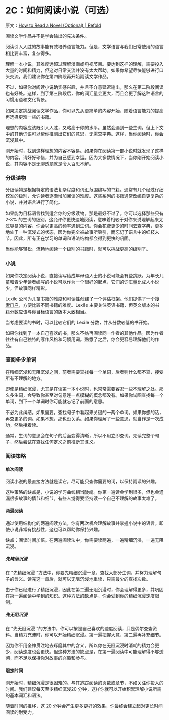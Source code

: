 # 2C：如何阅读小说（可选）

原文：[How to Read a Novel (Optional) | Refold](https://refold.la/roadmap/stage-2/c/how-to-read-a-novel)

阅读文学作品并不是学会输出的先决条件。

阅读引人入胜的故事能有效培养语言能力。但是，文学语言与我们日常使用的语言相比要丰富，复杂得多。

理解一本小说，其难度远超过理解漫画或电视节目。要达到这样的理解，需要投入大量的时间和精力，但这对日常交流并没有太大帮助。如果你希望尽快能够进行口头交流，我们建议你在第四阶段再开始阅读文学作品。

不过，如果你对阅读小说确实感兴趣，并且不介意延迟输出，那么在第二阶段阅读也有好处。这样，到了第三阶段后，你的词汇量会更大，而且会更了解这种语言的习惯用语和文化背景。

如果决定挑战阅读文学作品，你可以先从更简单的内容开始，随着语言能力的提高再选择更难一些的书籍。

理想的内容应该既引人入胜，又略高于你的水平。虽然会遇到一些生词，但上下文中的其他词语可以帮你推测出它们的意思，无需查字典。这样，当你阅读时，你会沉浸其中。

刚开始时，找到这样理想的内容不容易。如果你在阅读第一部小说时就发现了这样的内容，请好好珍惜，并为自己感到幸运。因为大多数情况下，当你刚开始阅读小说，其内容不是无聊透顶就是令人百思不解。

### 分级读物

分级读物是根据特定的语法复杂程度和词汇范围编写的书籍。通常有几个经过仔细校准的级别，允许读者逐渐增加阅读的难度。这些系列的书籍通常改编自更复杂的小说，并对语言进行了简化。

如果能为目标语言找到适合你的分级读物，那是最好不过了。你可以选择那些只有 2-3% 的生词的级别。这允许你更快速地阅读，意味着相较于对你来说理解起来太过容易的内容，你会以更高的频率遇到生词。你会花费更少的时间去查字典，更多地处于一种沉浸式的状态，因为你完全被故事所吸引，而忘记了语言中的细枝末节。因此，所有正在学习的单词和语法结构都会得到更快的巩固。

当你能够轻松，流畅地阅读一个级别的书籍时，就可以挑战更高的级别了。

### 小说

如果你决定阅读小说，直接读写给成年母语人士的小说可能会有些跳跃。为年长儿童和青少年读者编写的小说可以作为一个很好的起点，它们的词汇量比成人小说少，但故事同样精彩。

Lexile 公司为儿童书籍的难度和可读性创建了一个评估框架。他们提供了一个[搜索门户](https://hub.lexile.com/find-a-book/search)，方便比较不同书籍的难度。Lexile 主要关注英语书籍，但英文版本的书籍分数应该与你目标语言的版本大致相当。

当考虑要读的书时，可以比较它们的 Lexile 分数，并从分数较低的书开始。

如果你找到了一本自己喜欢的书，那么不妨再阅读同一作者的其他作品。因为作者往往有自己独特的写作风格和习惯用词。熟悉了之后，你会更容易理解他们的作品。

### 查阅多少单词

在精细沉浸和无阻沉浸之间，前者需要查找每一个单词，后者则什么都不查，接受所有不理解的地方。

即使是精细沉浸，尤其是在读第一本小说时，也常常需要容忍一些不理解之处。那么多生词，会导致你甚至对句意连一点模糊的概念都没有。如果你试图查找每一个单词，到下一个单词时你可能就忘记了前面的意思。

不必为此纠结。如果需要，查找句子中看起来关键的一两个单词。如果你想的话，再查更多的词。如果不想，那也没关系。如果你理解了一些意思，就当作是一次成功，然后接着读。

通常，生词的意思会在句子的后面变得清晰，所以不用立即查词。先读完整个句子，然后尝试在查找任何定义之前推断其含义。

### 阅读策略

#### 单次阅读

阅读小说的最直接方法就是读它。尽可能只查你需要的词，以保持阅读的兴趣。

这种策略的缺点是，小说的学习曲线相当陡峭。你第一遍读会学到很多，但也会遗漏很多故事的情节和细节。有些人觉得要坚持读一个自己不理解的故事太难了。

#### 两遍阅读

通过使用结构化的两遍阅读方法，你有两次机会理解故事并掌握小说中的语言。即使小说非常有挑战性，这也可以帮助你保持兴趣。

缺点：阅读时间加倍。在两遍阅读法中，你需要读两遍，一遍精细沉浸，一遍无阻沉浸。

##### 先精细沉浸

在 "先精细沉浸 "方法中，你要先精细沉浸一章，查找大部分生词，并努力理解句子的含义。读完这一章后，就可以无阻沉浸地重读，只需最少的查找次数。

由于你已经进行了精细沉浸，因此在第二遍无阻沉浸时，你会理解得更多，并巩固在第一遍阅读中学到的知识。这种方法的缺点是，你会受到你的精细沉浸速度限制。

##### 先无阻沉浸

在 "先无阻沉浸 "的方法中，你可以按照自己喜欢的速度阅读，只是偶尔查查资料。当精力充沛时，你可以开始精细沉浸。第一遍把握大意，第二遍再补充细节。

因为你不用全神贯注地去琢磨其中的含义，所以你在无阻沉浸时消耗的精力会更少，阅读速度也会更快。但这种方法的缺点是，在第一遍阅读中可能理解得不够透彻，而不足以保持你对故事的兴趣和参与。

#### 限定时间

刚开始时，精细沉浸是很困难的。与其追踪阅读的页数或章节，不如关注你投入的时间。我们建议每天至少精细沉浸20 分钟，这样你就可以开始积累理解小说所需的基本词汇和语法。

随着时间的推移，这 20 分钟会产生更多更好的效果，你最终会建立起对更长时间阅读的耐受力。
